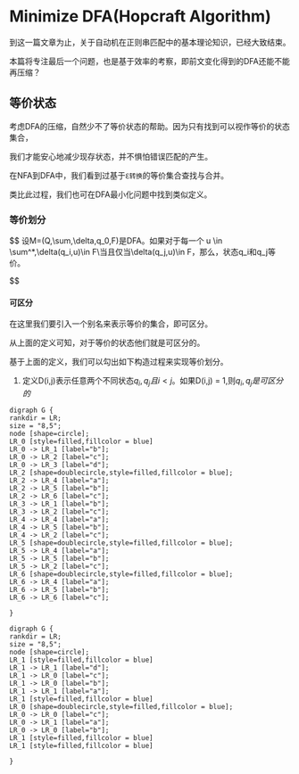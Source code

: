 # Minimize DFA(Hopcraft Algorithm)

到这一篇文章为止，关于自动机在正则串匹配中的基本理论知识，已经大致结束。

本篇将专注最后一个问题，也是基于效率的考察，即前文变化得到的DFA还能不能再压缩？

## 等价状态

考虑DFA的压缩，自然少不了等价状态的帮助。因为只有找到可以视作等价的状态集合，

我们才能安心地减少现存状态，并不惧怕错误匹配的产生。

在NFA到DFA中，我们看到过基于`ℇ转换`的等价集合查找与合并。

类比此过程，我们也可在DFA最小化问题中找到类似定义。

### 等价划分

$$
设M=(Q,\sum,\delta,q_0,F)是DFA。如果对于每一个 u \in \sum^*,\delta(q_i,u)\in F\\当且仅当\delta(q_j,u)\in F，那么，状态q_i和q_j等价。

$$

#### 可区分

在这里我们要引入一个别名来表示等价的集合，即可区分。

从上面的定义可知，对于等价的状态他们就是可区分的。

基于上面的定义，我们可以勾出如下构造过程来实现等价划分。

1. 定义D(i,j)表示任意两个不同状态$q_i,q_j 且 i < j$。如果D(i,j) = 1,则$q_i,q_j是可区分的$

```graphviz
digraph G {
rankdir = LR;
size = "8,5";
node [shape=circle];
LR_0 [style=filled,fillcolor = blue]
LR_0 -> LR_1 [label="b"];
LR_0 -> LR_2 [label="c"];
LR_0 -> LR_3 [label="d"];
LR_2 [shape=doublecircle,style=filled,fillcolor = blue];
LR_2 -> LR_4 [label="a"];
LR_2 -> LR_5 [label="b"];
LR_2 -> LR_6 [label="c"];
LR_3 -> LR_1 [label="b"];
LR_3 -> LR_2 [label="c"];
LR_4 -> LR_4 [label="a"];
LR_4 -> LR_5 [label="b"];
LR_4 -> LR_2 [label="c"];
LR_5 [shape=doublecircle,style=filled,fillcolor = blue];
LR_5 -> LR_4 [label="a"];
LR_5 -> LR_5 [label="b"];
LR_5 -> LR_2 [label="c"];
LR_6 [shape=doublecircle,style=filled,fillcolor = blue];
LR_6 -> LR_4 [label="a"];
LR_6 -> LR_5 [label="b"];
LR_6 -> LR_6 [label="c"];

}
```

```graphviz
digraph G {
rankdir = LR;
size = "8,5";
node [shape=circle];
LR_1 [style=filled,fillcolor = blue]
LR_1 -> LR_1 [label="d"];
LR_1 -> LR_0 [label="c"];
LR_1 -> LR_0 [label="b"];
LR_1 -> LR_1 [label="a"];
LR_1 [style=filled,fillcolor = blue]
LR_0 [shape=doublecircle,style=filled,fillcolor = blue];
LR_0 -> LR_0 [label="c"];
LR_0 -> LR_1 [label="a"];
LR_0 -> LR_0 [label="b"];
LR_1 [style=filled,fillcolor = blue]
LR_1 [style=filled,fillcolor = blue]

}
```

